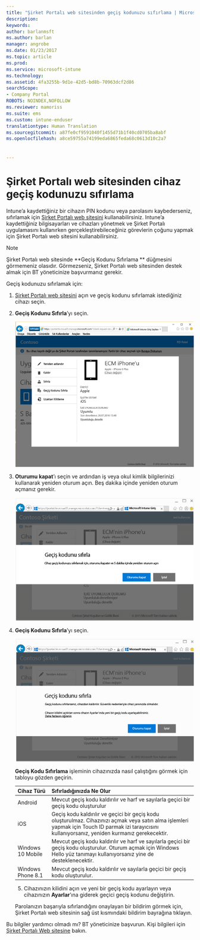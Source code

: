 ```yaml
---
title: "Şirket Portalı web sitesinden geçiş kodunuzu sıfırlama | Microsoft Docs"
description: 
keywords: 
author: barlanmsft
ms.author: barlan
manager: angrobe
ms.date: 01/23/2017
ms.topic: article
ms.prod: 
ms.service: microsoft-intune
ms.technology: 
ms.assetid: 4fa3255b-9d1e-42d5-bd8b-70963dcf2d86
searchScope:
- Company Portal
ROBOTS: NOINDEX,NOFOLLOW
ms.reviewer: mamoriss
ms.suite: ems
ms.custom: intune-enduser
translationtype: Human Translation
ms.sourcegitcommit: a87fe0cf9591040f1455d71b1f40cd0705ba8abf
ms.openlocfilehash: a8ce59755a74199eda6865feda68c0613d10c2a7


---
```


# <a name="how-to-reset-your-device-passcode-from-the-company-portal-website"></a>Şirket Portalı web sitesinden cihaz geçiş kodunuzu sıfırlama

Intune’a kaydettiğiniz bir cihazın PIN kodunu veya parolasını kaybederseniz, sıfırlamak için [Şirket Portalı web sitesini](http://portal.manage.microsoft.com) kullanabilirsiniz. Intune’a kaydettiğiniz bilgisayarları ve cihazları yönetmek ve Şirket Portalı uygulamasını kullanırken gerçekleştirebileceğiniz görevlerin çoğunu yapmak için Şirket Portalı web sitesini kullanabilirsiniz.

> [!NOTE]
> Şirket Portalı web sitesinde **Geçiş Kodunu Sıfırlama ** düğmesini görmemeniz olasıdır. Görmezseniz, Şirket Portalı web sitesinden destek almak için BT yöneticinize başvurmanız gerekir.

Geçiş kodunuzu sıfırlamak için:

1.  [Şirket Portalı web sitesini](http://portal.manage.microsoft.com) açın ve geçiş kodunu sıfırlamak istediğiniz cihazı seçin.

2.  **Geçiş Kodunu Sıfırla**’yı seçin.

    ![Geçiş Kodunu Sıfırla düğmesi ile cihaz ayrıntıları](./media/iwp-screen-with-all-options.png)

3.  **Oturumu kapat**’ı seçin ve ardından iş veya okul kimlik bilgilerinizi kullanarak yeniden oturum açın. Beş dakika içinde yeniden oturum açmanız gerekir.

    ![Oturum kapatma düğmesi ile sıfırlama iletisi](./media/iwp-2-sign-out.png)

4.  **Geçiş Kodunu Sıfırla**’yı seçin.

    ![Geçiş kodunu sıfırladığınızda neler olacağını açıklayan ileti](./media/iwp-3-tap-reset-passcode-after-signin.png)

    **Geçiş Kodu Sıfırlama** işleminin cihazınızda nasıl çalıştığını görmek için tabloyu gözden geçirin.

    |Cihaz Türü|Sıfırladığınızda Ne Olur|
    |------------|-----------|
    |Android|Mevcut geçiş kodu kaldırılır ve harf ve sayılarla geçici bir geçiş kodu oluşturulur|
    |iOS|Geçiş kodu kaldırılır ve geçici bir geçiş kodu oluşturulmaz. Cihazınızı açmak veya satın alma işlemleri yapmak için Touch ID parmak izi tarayıcısını kullanıyorsanız, yeniden kurmanız gerekecektir.|
    |Windows 10 Mobile|Mevcut geçiş kodu kaldırılır ve harf ve sayılarla geçici bir geçiş kodu oluşturulur. Oturum açmak için Windows Hello yüz tanımayı kullanıyorsanız yine de desteklenecektir.|
    |Windows Phone 8.1|Mevcut geçiş kodu kaldırılır ve sayılarla geçici bir geçiş kodu oluşturulur.|

    5.  Cihazınızın kilidini açın ve yeni bir geçiş kodu ayarlayın veya cihazınızın **Ayarlar**’ına giderek geçici geçiş kodunu değiştirin.

    Parolanızın başarıyla sıfırlandığını onaylayan bir bildirim görmek için, Şirket Portalı web sitesinin sağ üst kısmındaki bildirim bayrağına tıklayın.

Bu bilgiler yardımcı olmadı mı? BT yöneticinize başvurun. Kişi bilgileri için [Şirket Portalı Web sitesine](http://portal.manage.microsoft.com) bakın.



<!--HONumber=Jan17_HO4-->


